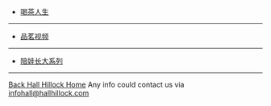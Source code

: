 <!-- docs/Teasidebar.md -->

* [喝茶人生](/docs/TeaNCaffee.md)
***
* [品茗视频](https://hallhillock.com/TeaVideo.html)
***
+ [陪娃长大系列](https://hallhillock.com/DocsMD/docs/index.html)
***
 <i class="fa fa-home" aria-hidden="true"></i> [Back Hall Hillock Home](https://hallhillock.com)
<a href="mailto: infohall@hallhillock.com"> <i class="fa fa-envelope" aria-hidden="true"></i> </a> Any info could contact us via infohall@hallhillock.com